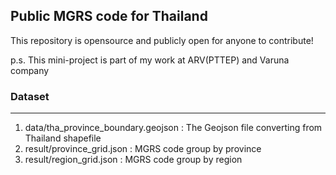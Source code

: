 ## Public MGRS code for Thailand

This repository is opensource and publicly open for anyone to contribute!

p.s. This mini-project is part of my work at ARV(PTTEP) and Varuna company

### Dataset
---
1. data/tha_province_boundary.geojson : The Geojson file converting from Thailand shapefile
2. result/province_grid.json : MGRS code group by province
3. result/region_grid.json : MGRS code group by region
